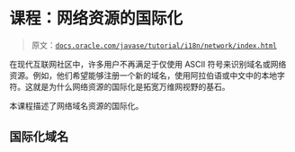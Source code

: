 # 课程：网络资源的国际化

> 原文：[`docs.oracle.com/javase/tutorial/i18n/network/index.html`](https://docs.oracle.com/javase/tutorial/i18n/network/index.html)

在现代互联网社区中，许多用户不再满足于仅使用 ASCII 符号来识别域名或网络资源。例如，他们希望能够注册一个新的域名，使用阿拉伯语或中文中的本地字符。这就是为什么网络资源的国际化是拓宽万维网视野的基石。

本课程描述了网络域名资源的国际化。

## 国际化域名
